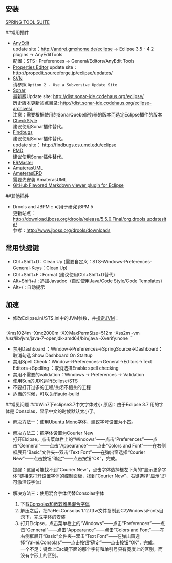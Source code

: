 ## 安装
[SPRING TOOL SUITE](http://www.springsource.org/sts )

##常用插件
* [AnyEdit](http://andrei.gmxhome.de/anyedit/)  
update site：http://andrei.gmxhome.de/eclipse -> Eclipse 3.5 - 4.2 plugins -> AnyEditTools  
配置：STS : Preferences -> General/Editors/AnyEdit Tools 
* [Properties Editor](http://propedit.sourceforge.jp/index_en.html)
update site： http://propedit.sourceforge.jp/eclipse/updates/
* [SVN](http://www.eclipse.org/subversive/installation-instructions.php)  
请参照 `Option 2 - Use a Subversive Update Site`
* [Sonar](http://docs.codehaus.org/display/SONAR/Installing+SonarQube+in+Eclipse)  
最新版Update site: http://dist.sonar-ide.codehaus.org/eclipse/  
历史版本更新站点目录: http://dist.sonar-ide.codehaus.org/eclipse-archives/  
注意：需要根据使用的SonarQuebe服务器的版本而选定Eclipse插件的版本
* [CheckStyle](http://eclipse-cs.sourceforge.net/)  
建议使用Sonar插件替代。
* [Findbugs](http://findbugs.sourceforge.net/manual/eclipse.html)  
建议使用Sonar插件替代。  
update site： http://findbugs.cs.umd.edu/eclipse
* [PMD](http://pmd.sourceforge.net/)  
建议使用Sonar插件替代。  
* [ERMaster](http://ermaster.sourceforge.net/)
* [AmaterasUML](http://amateras.sourceforge.jp/cgi-bin/fswiki_en/wiki.cgi?page=AmaterasUML)
* [AmeterasERD](http://amateras.sourceforge.jp/cgi-bin/fswiki_en/wiki.cgi?page=AmaterasERD)  
需要先安装 AmaterasUML
* [GitHub Flavored Markdown viewer plugin for Eclipse](https://marketplace.eclipse.org/content/github-flavored-markdown-viewer-plugin-eclipse)

##其他插件
* Drools and JBPM
:: 可用于研究 jBPM 5<br/>更新站点：http://download.jboss.org/drools/release/5.5.0.Final/org.drools.updatesite/ <br/>参考：http://www.jboss.org/drools/downloads

## 常用快捷键
* Ctrl+Shift+D : Clean Up (需要自定义：STS-Windows-Preferences-General-Keys：Clean Up)
* Ctrl+Shift+F : Format (建议使用Ctrl+Shift+D替代)
* Alt+Shift+J  : 追加Javadoc（自动使用Java/Code Style/Code Templates）
* Alt+/        : 自动提示

## 加速
* 修改Eclipse.ini/STS.ini中的JVM参数，并[指定JVM](http://wiki.eclipse.org/Eclipse.ini#-vm_value:_Linux_Example)：

    ```cfg
-Xms1024m
-Xmx2000m
-XX:MaxPermSize=512m
-Xss2m
-vm /usr/lib/jvm/java-7-openjdk-amd64/bin/java
-Xverify:none
    ```
* 禁用Dashboard ：Window->Preferences->SpringSource->Dashboard：取消勾选 Show Dashboard On Startup
* 禁用Spell Check：Window->Preferences->General->Editors->Text Editors->Spelling ：取消选择Enable spell checking
* 禁用不需要的validation：Windows -> Preferences -> Validation
* 使用Sun的JDK运行Eclipse/STS
* 不要打开过多的工程/关闭不相关的工程
* 适当的时候，可以关闭auto-build


##常见问题
###Win7下eclipse3.7中文字体过小
原因：由于Eclipse 3.7 用的字体是 Consolas，显示中文的时候默认太小了。
* 解决方法一：使用[Ubuntu Mono](http://font.ubuntu.com/)字体，建议字号设置为小四。
* 解决方法二：把字体设置为Courier New  
    打开Elcipse，点击菜单栏上的“Windows”——点击“Preferences”——点击“Genneral”——点击“Appearance”——点击“Colors and Font”——在右侧框展开“Basic”文件夹--双击“Text Font”——在弹出窗选择“Courier New”——点击按钮“确定”——点击按钮“OK”，完成。  

    提醒：这里可能找不到“Courier New”，点击字体选择框左下角的“显示更多字体”链接来打开设置字体的控制面板，找到“Courier New”，右键选择“显示”即可激活该字体）

* 解决方法三：使用混合字体代替Consolas字体
    1. 下载[Consolas和微软雅黑混合字体](http://files.cnblogs.com/icelyb24/YaHei.Consolas.1.12.rar)
    2. 解压之后，把YaHei.Consolas.1.12.ttfw文件复制到C:\Windows\Fonts目录下，完成字体的安装
    3. 打开Elcipse，点击菜单栏上的“Windows”——点击“Preferences”——点击“Genneral”——点击“Appearance”——点击“Colors and Font”——在右侧框展开“Basic”文件夹--双击“Text Font”——在弹出窗选择“YaHei.Consolas”——点击按钮“确定”——点击按钮“OK”，完成。  
    一个不足：键盘上Esc键下面的那个字符和单引号只有宽度上的区别，而没有字形上的区别。
